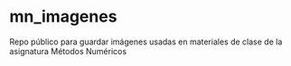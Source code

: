 # mn_imagenes
Repo público para guardar imágenes usadas en materiales de clase de la asignatura Métodos Numéricos
